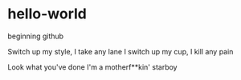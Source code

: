 # hello-world
beginning github

Switch up my style, I take any lane
I switch up my cup, I kill any pain

Look what you've done
I'm a motherf**kin' starboy
